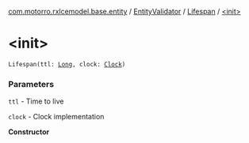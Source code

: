 [com.motorro.rxlcemodel.base.entity](../../index.md) / [EntityValidator](../index.md) / [Lifespan](index.md) / [&lt;init&gt;](./-init-.md)

# &lt;init&gt;

`Lifespan(ttl: `[`Long`](https://kotlinlang.org/api/latest/jvm/stdlib/kotlin/-long/index.html)`, clock: `[`Clock`](../../-clock/index.md)`)`

### Parameters

`ttl` - Time to live

`clock` - Clock implementation

**Constructor**

